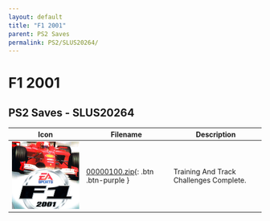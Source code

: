 ```yaml
---
layout: default
title: "F1 2001"
parent: PS2 Saves
permalink: PS2/SLUS20264/
---
```

# F1 2001

## PS2 Saves - SLUS20264

| Icon | Filename | Description |
|------|----------|-------------|
| ![F1 2001](icon0.png) | [00000100.zip](00000100.zip){: .btn .btn-purple } | Training And Track Challenges Complete. |

